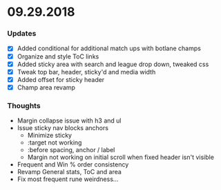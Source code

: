 # 09.29.2018


### Updates

- [x] Added conditional for additional match ups with botlane champs
- [x] Organize and style ToC links
- [x] Added sticky area with search and league drop down, tweaked css
- [x] Tweak top bar, header, sticky'd and media width
- [x] Added offset for sticky header
- [x] Champ area revamp

### Thoughts

* Margin collapse issue with h3 and ul
* Issue sticky nav blocks anchors
    - Minimize sticky
    - :target not working
    - :before spacing, anchor / label
    - Margin not working on initial scroll when fixed header isn't visible
* Frequent and Win % order consistency
* Revamp General stats, ToC and area
* Fix most frequent rune weirdness...
